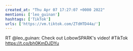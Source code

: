 ```yaml
---
created_at: "Thu Apr 07 17:27:07 +0000 2022"
mentions: ['leo_guinan']
hashtags: ['TikTok']
urls: ['https://vm.tiktok.com/ZTdHTD44a/']
---
```


RT @leo_guinan: Check out LobowSPARK's video! #TikTok https://t.co/bh0KmDJDYu